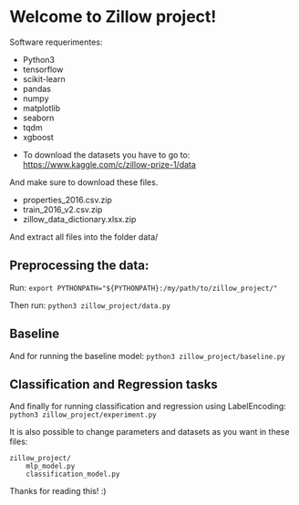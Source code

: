 # Welcome to Zillow project!

Software requerimentes:

- Python3
- tensorflow
- scikit-learn
- pandas
- numpy
- matplotlib
- seaborn
- tqdm
- xgboost

* To download the datasets you have to go to:
https://www.kaggle.com/c/zillow-prize-1/data

And make sure to download these files.

* properties_2016.csv.zip
* train_2016_v2.csv.zip
* zillow_data_dictionary.xlsx.zip


And extract all files into the folder data/

## Preprocessing the data:

Run:
`export PYTHONPATH="${PYTHONPATH}:/my/path/to/zillow_project/"`

Then run:
`python3 zillow_project/data.py`

## Baseline
And for running the baseline model:
`python3 zillow_project/baseline.py`

## Classification and Regression tasks
And finally for running classification and regression using LabelEncoding:
`python3 zillow_project/experiment.py`


It is also possible to change parameters and datasets as you want in these files:
~~~~
zillow_project/
	mlp_model.py
	classification_model.py

~~~~
Thanks for reading this! :)


